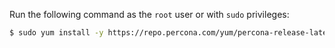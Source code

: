 Run the following command as the `root` user or with `sudo` privileges:

```{.bash data-prompt="$"}
$ sudo yum install -y https://repo.percona.com/yum/percona-release-latest.noarch.rpm
```